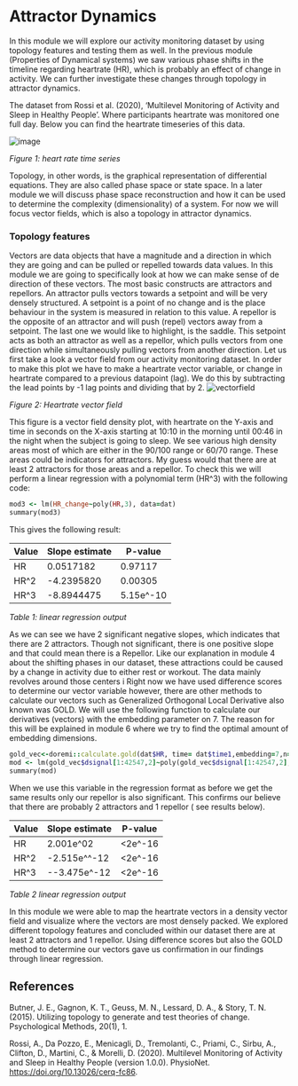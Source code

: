 # Attractor Dynamics

In this module we will explore our activity monitoring dataset by using topology features and testing them as well. 
In the previous module (Properties of Dynamical systems) we saw various phase shifts in the timeline regarding heartrate (HR), which is probably an effect of change in activity. 
We can further investigate these changes through topology in attractor dynamics.

The dataset from Rossi et al. (2020), ‘Multilevel Monitoring of Activity and Sleep in Healthy People’. Where participants heartrate was monitored one full day. Below you can find the heartrate timeseries of this data.

![image](https://user-images.githubusercontent.com/78364132/169966096-dedcb539-49d0-439b-a297-0ced221ff2a7.png)

*Figure 1: heart rate time series*

Topology, in other words, is the graphical representation of differential equations. They are also called phase space or state space. In a later module we will discuss phase space reconstruction and how it can be used to determine the complexity (dimensionality) of a system. For now we will focus vector fields, which is also a topology in attractor dynamics.

### Topology features

Vectors are data objects that have a magnitude and a direction in which they are going and can be pulled or repelled towards data values. In this module we are going to specifically look at how we can make sense of de direction of these vectors. The most basic constructs are attractors and repellors. An attractor pulls vectors towards a setpoint and will be very densely structured. A setpoint is a point of no change and is the place behaviour in the system is measured in relation to this value. A repellor is the opposite of an attractor and will push (repel) vectors away from a setpoint. The last one we would like to highlight, is the saddle. This setpoint acts as both an attractor as well as a repellor, which pulls vectors from one direction while simultaneously pulling vectors from another direction.
Let us first take a look a vector field from our activity monitoring dataset. In order to make this plot we have to make a heartrate vector variable, or change in heartrate compared to a previous datapoint (lag).  We do this by subtracting the lead points by -1 lag points and dividing that by 2.
![vectorfield](https://user-images.githubusercontent.com/106141937/170374256-22e40399-fae1-4412-8f04-03bcb5c58262.png)

*Figure 2: Heartrate vector field*

This figure is a vector field density plot, with heartrate on the Y-axis and time in seconds on the X-axis starting at 10:10 in the morning until 00:46 in the night when the subject is going to sleep. We see various high density areas most of which are either in the 90/100 range or 60/70 range. These areas  could be indicators for attractors. My guess would that there are at least 2 attractors for those areas and a repellor. To check this we will perform a linear regression with a polynomial term (HR^3) with the following code:
```rb
mod3 <- lm(HR_change~poly(HR,3), data=dat)
summary(mod3)
```

This gives the following result:

| Value  | Slope estimate| P-value |
| ------------- | ------------- | ------------- |
| HR | 0.0517182 | 0.97117 |
| HR^2| -4.2395820 | 0.00305 |
| HR^3| -8.8944475 | 5.15e^-10 |

*Table 1: linear regression output*

As we can see we have 2 significant negative slopes, which indicates that there are 2 attractors. Though not significant, there is one positive slope and that could mean there is a Repellor. Like our explanation in module 4 about the shifting phases in our dataset, these attractions could be caused by a change in activity due to either rest or workout. The data mainly revolves around those centers i
Right now we have used difference scores to determine our vector variable however, there are other methods to calculate our vectors such as Generalized Orthogonal Local Derivative also known was GOLD. We will use the following function to calculate our derivatives (vectors) with the embedding parameter on 7. The reason for this will be explained in module 6 where we try to find the optimal amount of embedding dimensions.
```rb
gold_vec<-doremi::calculate.gold(dat$HR, time= dat$time1,embedding=7,n=2)
mod <- lm(gold_vec$dsignal[1:42547,2]~poly(gold_vec$dsignal[1:42547,2],3), data=dat)
summary(mod)
```

When we use this variable in the regression format as before we get the same results only our repellor is also significant. This confirms our believe that there are probably 2 attractors and 1 repellor ( see results below).

| Value  | Slope estimate| P-value |
| ------------- | ------------- | ------------- |
| HR | 2.001e^02 | <2e^-16 |
| HR^2| -2.515e^^-12 | <2e^-16|
| HR^3| --3.475e^-12 | <2e^-16 |

*Table 2 linear regression output*

In this module we were able to map the heartrate vectors in a density vector field and visualize where the vectors are most densely packed. We explored different topology features and concluded within our dataset there are at least 2 attractors and 1 repellor. Using difference scores but also the GOLD method to determine our vectors gave us confirmation in our findings through linear regression.

## References
Butner, J. E., Gagnon, K. T., Geuss, M. N., Lessard, D. A., & Story, T. N. (2015). Utilizing topology to generate and test theories of change. Psychological Methods, 20(1), 1.

Rossi, A., Da Pozzo, E., Menicagli, D., Tremolanti, C., Priami, C., Sirbu, A., Clifton, D., Martini, C., & Morelli, D. (2020). Multilevel Monitoring of Activity and Sleep in Healthy People (version 1.0.0). PhysioNet. https://doi.org/10.13026/cerq-fc86.


